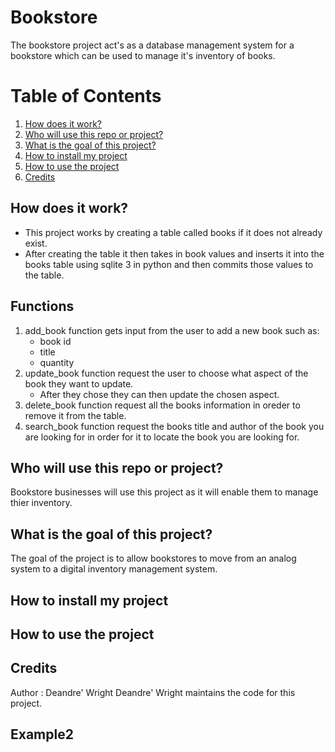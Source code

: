 # Bookstore
The bookstore project act's as a database management system for a bookstore which can be used to manage it's inventory of books.

# Table of Contents
1. [How does it work?](#How-does-it-work?)
2. [Who will use this repo or project?](#Who-will-use-this-repo-or-project?)
3. [What is the goal of this project?](#What-is-the-goal-of-this-project?)
4. [How to install my project](#How%20to%20install%20my%20project)
5. [How to use the project](#How-to-use-the-project)
6. [Credits](#Credits)

## How does it work?
* This project works by creating a table called books if it does not already exist. 
* After creating the table it then takes in book values and inserts it into the books table using sqlite 3 in python and then commits those values to the table.
  
## Functions
1. add_book function gets input from the user to add a new book such as:
   * book id
   * title
   * quantity
2. update_book function request the user to choose what aspect of the book they want to update.
   * After they chose they can then update the chosen aspect.
3. delete_book function request all the books information in oreder to remove it from the table.
4. search_book function request the books title and author of the book you are looking for in order for it to locate the book you are looking for.    

## Who will use this repo or project?
Bookstore businesses will use this project as it will enable them to manage thier inventory.

## What is the goal of this project?
The goal of the project is to allow bookstores to move from an analog system to a digital inventory management system.

## How to install my project

## How to use the project

## Credits
 Author : Deandre' Wright
 Deandre' Wright maintains the code for this project.

## Example2
